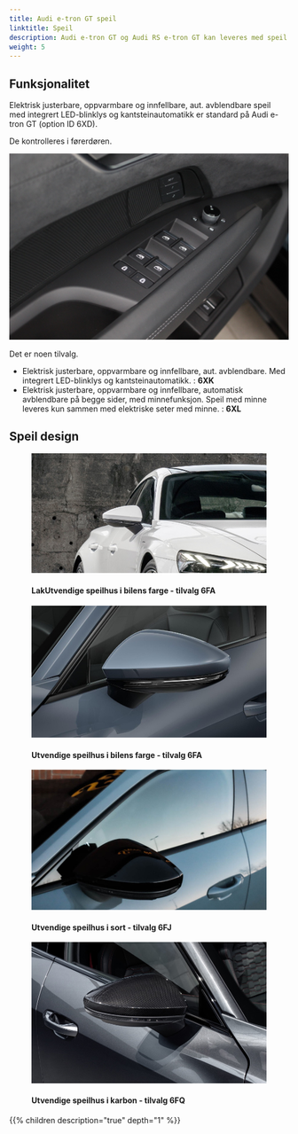 ```yaml
---
title: Audi e-tron GT speil
linktitle: Speil
description: Audi e-tron GT og Audi RS e-tron GT kan leveres med speil i 3 forskjellige utforminger og med forskjellig type funksjoner.
weight: 5
---
```

<!-- markdownlint-disable MD033 -->

## Funksjonalitet

Elektrisk justerbare, oppvarmbare og innfellbare, aut. avblendbare speil  med integrert LED-blinklys og kantsteinautomatikk er standard på Audi e-tron GT (option ID 6XD).

De kontrolleres i førerdøren.

![Mirror control](control.jpg "Speilene er kontrollert fra førerdøren" )

Det er noen tilvalg.

- Elektrisk justerbare, oppvarmbare og innfellbare, aut. avblendbare. Med integrert LED-blinklys og kantsteinautomatikk. : **6XK**
- Elektrisk justerbare, oppvarmbare og innfellbare, automatisk avblendbare på begge sider, med minnefunksjon.
Speil med minne leveres kun sammen med elektriske seter med minne. : **6XL**

## Speil design

<figure>
    <a href="mirror_painted_1.jpg">
        <img src="mirror_painted_1s.jpg" alt="Painted mirrors in body color option ID 6FA" title="Painted mirrors in body color option ID 6FA">
    </a>
    <figcaption><h4>LakUtvendige speilhus i bilens farge - tilvalg 6FA</h4></figcaption>
</figure>

<figure>
    <a href="mirror_painted_2.jpg">
        <img src="mirror_painted_2s.jpg" alt="Painted mirrors in body color option ID 6FA" title="Painted mirrors in body color option ID 6FA">
    </a>
    <figcaption><h4>Utvendige speilhus i bilens farge - tilvalg 6FA</h4></figcaption>
</figure>

<figure>
    <a href="mirror_black.jpg">
        <img src="mirror_blacks.jpg" alt="Black mirror Option ID 6FJ" title="Black mirror Option ID 6FJ">
    </a>
    <figcaption><h4>Utvendige speilhus i sort - tilvalg 6FJ</h4></figcaption>
</figure>

<figure>
    <a href="mirror_carbon.jpg">
        <img src="mirror_carbons.jpg" alt="Carbon mirro Option ID 6FQ" title="Carbon mirro Option ID 6FQ">
    </a>
    <figcaption><h4>Utvendige speilhus i karbon - tilvalg 6FQ</h4></figcaption>
</figure>

{{% children description="true" depth="1" %}}
